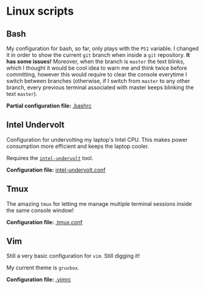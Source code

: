 # Linux scripts

## Bash

My configuration for bash, so far, only plays with the `PS1` variable. I changed it in order to show the current `git` branch when inside a `git` repository. **It has some issues!** Moreover, when the branch is `master` the text blinks, which I thought it would be cool idea to warn me and think twice before committing, however this would require to clear the console everytime I switch between branches (otherwise, if I switch from `master` to any other branch, every previous terminal associated with master keeps blinking the text `master`).

**Partial configuration file:** [.bashrc](.bashrc)

## Intel Undervolt

Configuration for undervolting my laptop's Intel CPU. This makes power consumption more efficient and keeps the laptop cooler.

Requires the [`intel-undervolt`](https://aur.archlinux.org/packages/intel-undervolt/) tool.

**Configuration file:** [intel-undervolt.conf](intel-undervolt.conf)

## Tmux

The amazing `tmux` for letting me manage multiple terminal sessions inside the same console window!

**Configuration file:** [.tmux.conf](.tmux.conf)

## Vim

Still a very basic configuration for `vim`. Still digging it!

My current theme is `gruvbox`.

**Configuration file:** [.vimrc](.vimrc)
